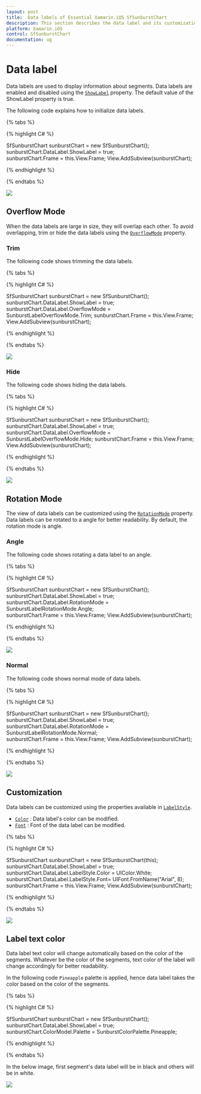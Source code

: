 ```yaml
---
layout: post
title:  Data labels of Essential Xamarin.iOS SfSunburstChart
description: This section describes the data label and its customization.
platform: Xamarin.iOS
control: SfSunburstChart
documentation: ug
---
```


# Data label

Data labels are used to display information about segments. Data labels are enabled and disabled using the [`ShowLabel`](https://help.syncfusion.com/cr/xamarin-ios/Syncfusion.SfSunburstChart.iOS.SunburstChartDataLabel.html#Syncfusion_SfSunburstChart_iOS_SunburstChartDataLabel_ShowLabel) property. The default value of the ShowLabel property is true.

The following code explains how to initialize data labels.

{% tabs %} 

{% highlight C# %} 

  SfSunburstChart sunburstChart = new SfSunburstChart();
  sunburstChart.DataLabel.ShowLabel = true;  
  sunburstChart.Frame = this.View.Frame;
  View.AddSubview(sunburstChart);       

{% endhighlight %}

{% endtabs %} 

![](Datalabel_images/DataLabel.jpg)

## Overflow Mode

When the data labels are large in size, they will overlap each other. To avoid overlapping, trim or hide the data labels using the [`OverflowMode`](https://help.syncfusion.com/cr/xamarin-ios/Syncfusion.SfSunburstChart.iOS.SunburstChartDataLabel.html#Syncfusion_SfSunburstChart_iOS_SunburstChartDataLabel_OverflowMode) property.

### Trim

The following code shows trimming the data labels.

{% tabs %} 

{% highlight C# %} 

  SfSunburstChart sunburstChart = new SfSunburstChart();
  sunburstChart.DataLabel.ShowLabel = true; 
  sunburstChart.DataLabel.OverflowMode = SunburstLabelOverflowMode.Trim; 
  sunburstChart.Frame = this.View.Frame;
  View.AddSubview(sunburstChart); 

{% endhighlight %}

{% endtabs %} 

![](Datalabel_images/Trim.jpg)

### Hide

The following code shows hiding the data labels.

{% tabs %}

{% highlight C# %} 

  SfSunburstChart sunburstChart = new SfSunburstChart();
  sunburstChart.DataLabel.ShowLabel = true; 
  sunburstChart.DataLabel.OverflowMode = SunburstLabelOverflowMode.Hide; 
  sunburstChart.Frame = this.View.Frame;
  View.AddSubview(sunburstChart); 

{% endhighlight %}

{% endtabs %} 

![](Datalabel_images/Hide.jpg)

## Rotation Mode

The view of data labels can be customized using the [`RotationMode`](https://help.syncfusion.com/cr/xamarin-ios/Syncfusion.SfSunburstChart.iOS.SunburstChartDataLabel.html#Syncfusion_SfSunburstChart_iOS_SunburstChartDataLabel_RotationMode) property. Data labels can be rotated to a angle for better readability. By default, the rotation mode is angle.

### Angle

The following code shows rotating a data label to an angle.

{% tabs %} 

{% highlight C# %} 

  SfSunburstChart sunburstChart = new SfSunburstChart();
  sunburstChart.DataLabel.ShowLabel = true; 
  sunburstChart.DataLabel.RotationMode = SunburstLabelRotationMode.Angle;           
  sunburstChart.Frame = this.View.Frame;
  View.AddSubview(sunburstChart); 

{% endhighlight %}

{% endtabs %} 

![](Datalabel_images/DataLabel.jpg)

### Normal

The following code shows normal mode of data labels.

{% tabs %} 

{% highlight C# %} 

  SfSunburstChart sunburstChart = new SfSunburstChart();
  sunburstChart.DataLabel.ShowLabel = true; 
  sunburstChart.DataLabel.RotationMode = SunburstLabelRotationMode.Normal;         
  sunburstChart.Frame = this.View.Frame;
  View.AddSubview(sunburstChart);   

{% endhighlight %}

{% endtabs %} 

![](Datalabel_images/NormalMode.jpg)

## Customization

Data labels can be customized using the properties available in [`LabelStyle`](https://help.syncfusion.com/cr/xamarin-ios/Syncfusion.SfSunburstChart.iOS.SunburstChartDataLabel.html#Syncfusion_SfSunburstChart_iOS_SunburstChartDataLabel_LabelStyle).

* [`Color`](https://help.syncfusion.com/cr/xamarin-ios/Syncfusion.SfSunburstChart.iOS.SunburstChartLabelStyle.html#Syncfusion_SfSunburstChart_iOS_SunburstChartLabelStyle_Color) : Data label's color can be modified.
* [`Font`](https://help.syncfusion.com/cr/xamarin-ios/Syncfusion.SfSunburstChart.iOS.SunburstChartLabelStyle.html#Syncfusion_SfSunburstChart_iOS_SunburstChartLabelStyle_Font) : Font of the data label can be modified.

{% tabs %} 

{% highlight C# %} 

  SfSunburstChart sunburstChart = new SfSunburstChart(this);
  sunburstChart.DataLabel.ShowLabel = true;           
  sunburstChart.DataLabel.LabelStyle.Color = UIColor.White;
  sunburstChart.DataLabel.LabelStyle.Font= UIFont.FromName("Arial", 8);          
  sunburstChart.Frame = this.View.Frame;
  View.AddSubview(sunburstChart); 

{% endhighlight %}

{% endtabs %} 

![](Datalabel_images/LabelStyle.jpg)

## Label text color

Data label text color will change automatically based on the color of the segments. Whatever be the color of the segments, text color of the label will change accordingly for better readability.

In the following code `Pineapple` palette is applied, hence data label takes the color based on the color of the segments.

{% tabs %} 

{% highlight C# %}

  SfSunburstChart sunburstChart = new SfSunburstChart();
  sunburstChart.DataLabel.ShowLabel = true;
  sunburstChart.ColorModel.Palette = SunburstColorPalette.Pineapple;

{% endhighlight %}

{% endtabs %} 

In the below image, first segment's data label will be in black and others will be in white.

![](Datalabel_images/DataLabelColor.png)
